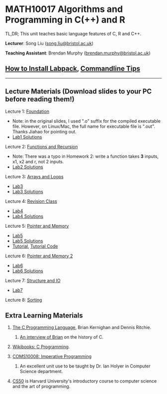 # MATH10017 Algorithms and Programming in C(++) and R

TL,DR; This unit teaches basic language features of C, R and C++. 

**Lecturer**: Song Liu (song.liu@bristol.ac.uk)

**Teaching Assistant**: Brendan Murphy (brendan.murphy@bristol.ac.uk)
## [How to Install Labpack](labpack-howto/labpack-howto.md), [Commandline Tips](commandline_tips/tips.md)

-----------
## Lecture Materials (Download slides to your PC before reading them!)

Lecture 1: 
[Foundation](lecs/lec1.pdf)
- Note: in the original slides, I used ".o" suffix for the compiled executable file. However, on Linux/Mac, the full name for executable file is ".out". Thanks Jiahao for pointing out. 
- [Lab1 Solutions](homework/sol.c)

Lecture 2: 
[Functions and Recursion](lecs/lec2.pdf)
- Note: There was a typo in Homework 2: write a function takes **3** inputs, x1, x2 and r, not 2 inputs. 
- [Lab2 Solutions](homework/sol2.c)

Lecture 3:
[Arrays and Loops](lecs/lec3.pdf)
- [Lab3](labs/lab3.zip)
- [Lab3 Solutions](homework/sol3.c)

Lecture 4: 
[Revision Class](lecs/revision.pdf)
- [Lab4](labs/lab4.zip)
- [Lab4 Solutions](homework/sol4.c)

Lecture 5: 
[Pointer and Memory](lecs/lec4.pdf)
- [Lab5](labs/lab5.zip)
- [Lab5 Solutions](homework/sol5.c)
- [Tutorial](lecs/tutorial.pdf), [Tutorial Code](labs/tutorial.zip)

Lecture 6: 
[Pointer and Memory 2](lecs/lec5.pdf)
- [Lab6](labs/lab6.zip)
- [Lab6 Solutions](homework/sol6.c)

Lecture 7: 
[Structure and IO](lecs/lec6.pdf)
- [Lab7](labs/lab7.zip)

Lecture 8: 
[Sorting](lecs/lec7.pdf)

## Extra Learning Materials

1. [The C Programming Language](https://www.amazon.co.uk/C-Programming-Language-2nd/dp/0131103628), Brian Kernighan and Dennis Ritchie. 
   1. [An interview of Brian](https://www.youtube.com/watch?v=de2Hsvxaf8M) on the history of C.  
2. [Wikibooks: C Programming](https://en.wikibooks.org/wiki/C_Programming). 
3. [COMS10008: Imperative Programming](http://people.cs.bris.ac.uk/~ian//COMS10008/)
   1. An excellent unit use to be taught by Dr. Ian Holyer in Computer Science department. 

4. [CS50](https://www.youtube.com/c/cs50) is Harvard University's introductory course to computer science and the art of programming. 
